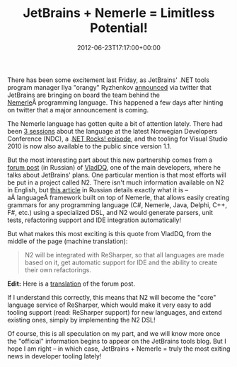 ﻿---
title: JetBrains + Nemerle = Limitless Potential!
date: 2012-06-23T17:17:00+00:00
---
There has been some excitement last Friday, as JetBrains' .NET tools program manager Ilya "orangy" Ryzhenkov [announced](https://twitter.com/orangy/status/216127804482404352) via twitter that JetBrains are bringing on board the team behind the [Nemerle](http://nemerle.org/)Â programming language. This happened a few days after hinting on twitter that a major announcement is coming.

The Nemerle language has gotten quite a bit of attention lately. There had been [3 sessions](http://vimeo.com/ndcoslo) about the language at the latest Norwegian Developers Conference (NDC), a .[NET Rocks! episode](http://dotnetrocks.com/default.aspx?showNum=704), and the tooling for Visual Studio 2010 is now also available to the public since version 1.1.

But the most interesting part about this new partnership comes from a [forum post](http://rsdn.ru/forum/nemerle/4789575.1.aspx) (in Russian) of [VladDQ](https://twitter.com/vladdq), one of the main developers, where he talks about JetBrains' plans. One particular mention is that most efforts will be put in a project called N2. There isn't much information available on N2 in English, but [this article](http://rsdn.ru/article/nemerle/N2/N2-Project.rsdnml.xml) in Russian details exactly what it is &#8211; aÂ languageÂ framework built on top of Nemerle, that allows easily creating grammars for any programming language (C#, Nemerle, Java, Delphi, C++, F#, etc.) using a specialized DSL, and N2 would generate parsers, unit tests, refactoring support and IDE integration automatically!

But what makes this most exciting is this quote from VladDQ, from the middle of the page (machine translation):

> N2 will be integrated with ReSharper, so that all languages are made based on it, get automatic support for IDE and the ability to create their own refactorings.

**Edit:** Here is a [translation](https://groups.google.com/forum/#!msg/nemerle-en/LKkEcftHF9I/7ANd0PDwSnEJ) of the forum post.

If I understand this correctly, this means that N2 will become the "core" language service of ReSharper, which would make it very easy to add tooling support (read: ReSharper support) for new languages, and extend existing ones, simply by implementing the N2 DSL!

Of course, this is all speculation on my part, and we will know more once the "official" information begins to appear on the JetBrains tools blog. But I hope I am right &#8211; in which case, JetBrains + Nemerle = truly the most exiting news in developer tooling lately!
